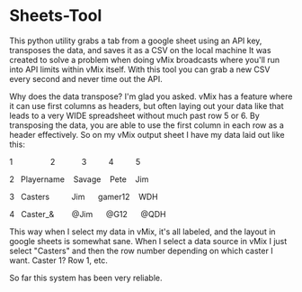 # Sheets-Tool
This python utility grabs a tab from a google sheet using an API key, transposes the data, and saves it as a CSV on the local machine
It was created to solve a problem when doing vMix broadcasts where you'll run into API limits within vMix itself. With this tool you can grab a new CSV every second and never time out the API. 

Why does the data transpose? I'm glad you asked.
vMix has a feature where it can use first columns as headers, but often laying out your data like that leads to a very WIDE spreadsheet without much past row 5 or 6.
By transposing the data, you are able to use the first column in each row as a header effectively. So on my vMix output sheet I have my data laid out like this:

1                 2            3          4          5

2   Playername    Savage    Pete    Jim

3   Casters          Jim      gamer12    WDH

4   Caster_&        @Jim      @G12      @QDH


This way when I select my data in vMix, it's all labeled, and the layout in google sheets is somewhat sane.
When I select a data source in vMix I just select "Casters" and then the row number depending on which caster I want. Caster 1? Row 1, etc.

So far this system has been very reliable.
